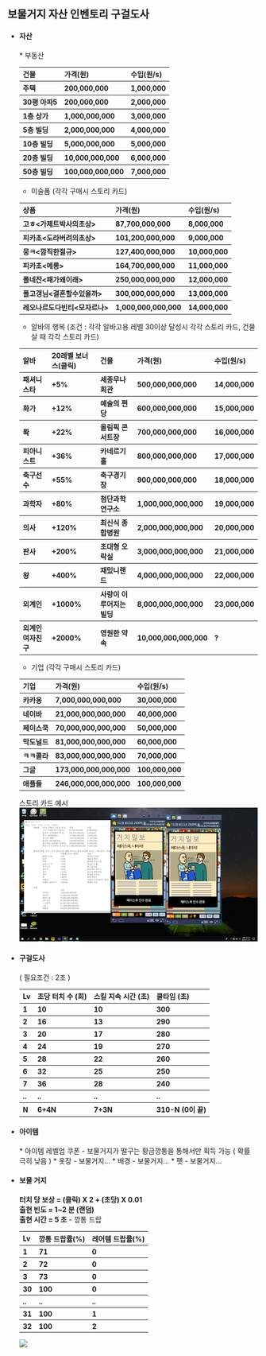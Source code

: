 <h2>보물거지 자산 인벤토리 구걸도사</h2>

* <h4> 자산 </h4>
  * 부동산<br>
  <table>
    <tr>
      <th>건물</th>
      <th>가격(원)</th>
      <th>수입(원/s)</th>
    </tr>
    <tr>
      <th>주택</th>
      <th>200,000,000</th>
      <th>1,000,000</th>
    </tr>
    <tr>
      <th>30평 아파5</th>
      <th>200,000,000</th>
      <th>2,000,000</th>
    </tr>
    <tr>
      <th>1층 상가</th>
      <th>1,000,000,000</th>
      <th>3,000,000</th>
    </tr>

    <tr>
      <th>5층 빌딩</th>
      <th>2,000,000,000</th>
      <th>4,000,000</th>
    </tr>
    <tr>
      <th>10층 빌딩</th>
      <th>5,000,000,000</th>
      <th>5,000,000</th>
    </tr>
    <tr>
      <th>20층 빌딩</th>
      <th>10,000,000,000</th>
      <th>6,000,000</th>
    </tr>
    <tr>
      <th>50층 빌딩</th>
      <th>100,000,000,000</th>
      <th>7,000,000</th>
    </tr>
  </table>

  * 미술품 (각각 구매시 스토리 카드)
  <table>
    <tr>
      <th>상품</th>
      <th>가격(원)</th>
      <th>수입(원/s)</th>
    </tr>
    <tr>
      <th>고ㅎ<가제트박사의초상></th>
      <th>87,700,000,000</th>
      <th>8,000,000</th>
    </tr>
    <tr>
      <th>피카초<도라버려의초상> </th>
      <th>101,200,000,000</th>
      <th>9,000,000</th>
    </tr>
    <tr>
      <th>뭉ㅋ<깜직한절규> </th>
      <th>127,400,000,000</th>
      <th>10,000,000</th>
    </tr>
    <tr>
      <th>피카초<메롱></th>
      <th>164,700,000,000 </th>
      <th>11,000,000</th>
    </tr>
    <tr>
      <th>폴네잔<패가왜이래> </th>
      <th>250,000,000,000</th>
      <th>12,000,000 </th>
    </tr>
    <tr>
      <th>폴고갱님<결혼할수있을까> </th>
      <th>300,000,000,000</th>
      <th>13,000,000</th>
    </tr>
    <tr>
      <th>레오나르도다빈티<모자르나> </th>
      <th>1,000,000,000,000</th>
      <th>14,000,000</th>
    </tr>
  </table>

  * 알바의 행복 (조건 : 각각 알바고용 레벨 30이상 달성시 각각 스토리 카드, 건물 살 때 각각 스토리 카드)
  <table>
    <tr>
      <th>알바</th>
      <th>20레벨 보너스(클릭)</th>
      <th>건물</th>
      <th>가격(원)</th>
      <th>수입(원/s)</th>
    </tr>
    <tr>
      <th>패셔니스타</th>
      <th>+5% </th>
      <th>세종무나회관</th>
      <th>500,000,000,000</th>
      <th>14,000,000</th>
    </tr>
    <tr>
      <th>화가</th>
      <th>+12%</th>
      <th>예술의 쩐당</th>
      <th>600,000,000,000</th>
      <th>15,000,000</th>
    </tr>
    <tr>
      <th>롹</th>
      <th>+22%</th>
      <th>올림픽 콘서트장 </th>
      <th>700,000,000,000</th>
      <th>16,000,000</th>
    </tr>
    <tr>
      <th>피아니스트</th>
      <th>+36%</th>
      <th>카네르기 홀</th>
      <th>800,000,000,000</th>
      <th>17,000,000</th>
    </tr>
    <tr>
      <th>축구선수</th>
      <th>+55%</th>
      <th>축구경기장 </th>
      <th>900,000,000,000</th>
      <th>18,000,000</th>
    </tr>
    <tr>
      <th>과학자</th>
      <th>+80%</th>
      <th>첨단과학 연구소 </th>
      <th>1,000,000,000,000</th>
      <th>19,000,000</th>
    </tr>
    <tr>
      <th>의사</th>
      <th>+120%</th>
      <th>최신식 종합병원</th>
      <th>2,000,000,000,000</th>
      <th>20,000,000</th>
    </tr>
    <tr>
      <th>판사</th>
      <th>+200%</th>
      <th>초대형 오락실</th>
      <th>3,000,000,000,000</th>
      <th>21,000,000</th>
    </tr>
    <tr>
      <th>왕</th>
      <th>+400%</th>
      <th>재밌니랜드 </th>
      <th>4,000,000,000,000</th>
      <th>22,000,000</th>
    </tr>
    <tr>
      <th>외계인</th>
      <th>+1000%</th>
      <th>사랑이 이루어지는 빌딩</th>
      <th>8,000,000,000,000</th>
      <th>23,000,000</th>
    </tr>
    <tr>
      <th>외계인 여자친구</th>
      <th>+2000%</th>
      <th>영원한 약속</th>
      <th>10,000,000,000,000</th>
      <th>?</th>
    </tr>
  </table>

  * 기업 (각각 구매시 스토리 카드)
  <table>
    <tr>
      <th>기업</th>
      <th>가격(원)</th>
      <th>수입(원/s)</th>
    </tr>
    <tr>
      <th>카카옹</th>
      <th>7,000,000,000,000</th>
      <th>30,000,000</th>
    </tr>
    <tr>
      <th>네이바</th>
      <th>21,000,000,000,000</th>
      <th>40,000,000</th>
    </tr>
    <tr>
      <th>페이스쿡 </th>
      <th>70,000,000,000,000</th>
      <th>50,000,000</th>
    </tr>
    <tr>
      <th>막도널드 </th>
      <th>81,000,000,000,000</th>
      <th>60,000,000</th>
    </tr>
    <tr>
      <th>ㅋㅋ콜라</th>
      <th>83,000,000,000,000</th>
      <th>70,000,000</th>
    </tr>
    <tr>
      <th>그글</th>
      <th>173,000,000,000,000 </th>
      <th>100,000,000</th>
    </tr>
    <tr>
      <th>애플들</th>
      <th>246,000,000,000,000</th>
      <th>100,000,000</th>
    </tr>
  </table>
  스토리 카드 예시
  <img src="Data\자산_기업_페이스쿡인수.png"></img>

* <h4>구걸도사</h4> ( 필요조건 : 2조 )
  <table>
    <tr>
      <th>Lv</th>
      <th>초당 터치 수 (회)</th>
      <th>스킬 지속 시간 (초)</th>
      <th>쿨타임 (초)</th>
    </tr>
    <tr>
      <th>1</th>
      <th>10</th>
      <th>10</th>
      <th>300</th>
    </tr>
    <tr>
      <th>2</th>
      <th>16</th>
      <th>13</th>
      <th>290</th>
    </tr>
    <tr>
      <th>3</th>
      <th>20</th>
      <th>17</th>
      <th>280</th>
    </tr>
    <tr>
      <th>4</th>
      <th>24</th>
      <th>19</th>
      <th>270</th>
    </tr>
    <tr>
      <th>5</th>
      <th>28</th>
      <th>22</th>
      <th>260</th>
    </tr>
    <tr>
      <th>6</th>
      <th>32</th>
      <th>25</th>
      <th>250</th>
    </tr>
    <tr>
      <th>7</th>
      <th>36</th>
      <th>28</th>
      <th>240</th>
    </tr>
    <tr>
      <th>..</th>
      <th>..</th>
      <th>..</th>
      <th>..</th>
    </tr>
    <tr>
      <th>N</th>
      <th>6+4N</th>
      <th>7+3N</th>
      <th>310-N (0이 끝)</th>
    </tr>
  </table>

* <h4>아이템</h4>
  * 아이템 레벨업 쿠폰
    - 보물거지가 떨구는 황금깡통을 통해서만 획득 가능 ( 확률 극히 낮음 )
  * 옷장
    - 보물거지...
  * 배경
    - 보물거지...
  * 펫
    - 보물거지...

* <h4>보물 거지</h4>
  <strong>터치 당 보상 = (클릭) X 2 + (초당) X 0.01</strong><br>
  <strong>출현 빈도 = 1~2 분 (랜덤)</strong><br>
  <strong>출현 시간 = 5 초</strong>
  - 깡통 드랍
  <table>
    <tr>
      <th>Lv</th>
      <th>깡통 드랍률(%)</th>
      <th>레어템 드랍률(%)</th>
    </tr>
    <tr>
      <th>1</th>
      <th>71</th>
      <th>0</th>
    </tr>
    <tr>
      <th>2</th>
      <th>72</th>
      <th>0</th>
    </tr>
    <tr>
      <th>3</th>
      <th>73</th>
      <th>0</th>
    </tr>
    <tr>
      <th>30</th>
      <th>100</th>
      <th>0</th>
    </tr>
    <tr>
      <th>..</th>
      <th>..</th>
      <th>..</th>
    </tr>
    <tr>
      <th>31</th>
      <th>100</th>
      <th>1</th>
    </tr>
    <tr>
      <th>32</th>
      <th>100</th>
      <th>2</th>
    </tr>
  </table>
  <img src="Data\보물거지_2_Crop.png" width="200">
